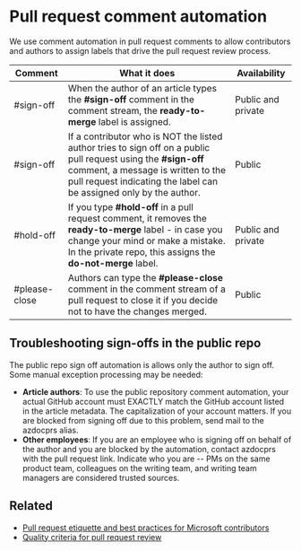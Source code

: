 # <a name="pull-request-comment-automation"></a>Pull request comment automation
We use comment automation in pull request comments to allow contributors and authors to assign labels that drive the pull request review process.

| Comment | What it does | Availability |
| --- | --- | --- |
| #sign-off |When the author of an article types the **#sign-off** comment in the comment stream, the **ready-to-merge** label is assigned. |Public and private |
| #sign-off |If a contributor who is NOT the listed author tries to sign off on a public pull request using the **#sign-off** comment, a message is written to the pull request indicating the label can be assigned only by the author. |Public |
| #hold-off |If you type **#hold-off** in a pull request comment, it removes the **ready-to-merge** label - in case you change your mind or make a mistake. In the private repo, this assigns the **do-not-merge** label. |Public and private |
| #please-close |Authors can type the **#please-close** comment in the comment stream of a pull request to close it if you decide not to have the changes merged. |Public |

## <a name="troubleshooting-sign-offs-in-the-public-repo"></a>Troubleshooting sign-offs in the public repo
The public repo sign off automation is allows only the author to sign off. Some manual exception processing may be needed:

* **Article authors**: To use the public repository comment automation, your actual GitHub account must EXACTLY match the GitHub account listed in the article metadata. The capitalization of your account matters. If you are blocked from signing off due to this problem, send mail to the azdocprs alias.
* **Other employees**: If you are an employee who is signing off on behalf of the author and you are blocked by the automation, contact azdocprs with the pull request link. Indicate who you are -- PMs on the same product team, colleagues on the writing team, and writing team managers are considered trusted sources.

## <a name="related"></a>Related
* [Pull request etiquette and best practices for Microsoft contributors](contributor-guide-pull-request-etiquette.md)
* [Quality criteria for pull request review](contributor-guide-pr-criteria.md)


